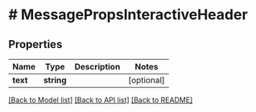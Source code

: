 # # MessagePropsInteractiveHeader

## Properties

Name | Type | Description | Notes
------------ | ------------- | ------------- | -------------
**text** | **string** |  | [optional]

[[Back to Model list]](../../README.md#models) [[Back to API list]](../../README.md#endpoints) [[Back to README]](../../README.md)
